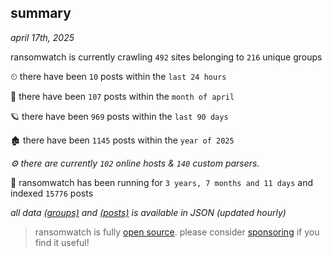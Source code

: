 
## summary
_april 17th, 2025_

ransomwatch is currently crawling `492` sites belonging to `216` unique groups

⏲ there have been `10` posts within the `last 24 hours`

🦈 there have been `107` posts within the `month of april`

🪐 there have been `969` posts within the `last 90 days`

🏚 there have been `1145` posts within the `year of 2025`

_⚙️ there are currently `102` online hosts & `140` custom parsers._

🦕 ransomwatch has been running for `3 years, 7 months and 11 days` and indexed `15776` posts

_all data  [(groups)](http://ransomwhat.telemetry.ltd/groups) and [(posts)](http://ransomwhat.telemetry.ltd/posts) is available in JSON (updated hourly)_

> ransomwatch is fully [open source](https://github.com/joshhighet/ransomwatch#ransomwatch--). please consider [sponsoring](https://github.com/sponsors/joshhighet) if you find it useful!
